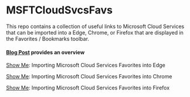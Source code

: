 # MSFTCloudSvcsFavs
This repo contains a collection of useful links to Microsoft Cloud Services that can be imported into a Edge, Chrome, or Firefox that are displayed in the Favorites / Bookmarks toolbar.

#### [Blog Post](https://community.dynamics.com/365/b/crminthefield/posts/microsoft-cloud-services-favorites "Blog Post") provides an overview

[Show Me](https://youtu.be/5vTUb6HDBmo "Show Me"): Importing Microsoft Cloud Services Favorites into Edge

[Show Me](https://youtu.be/k313nGKg7nk "Show Me"): Importing Microsoft Cloud Services Favorites into Chrome

[Show Me](https://youtu.be/7luHMveHAg4 "Show Me"): Importing Microsoft Cloud Services Favorites into Firefox
